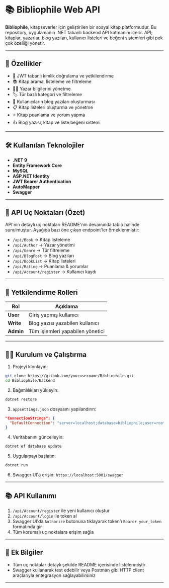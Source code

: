 
# 📚 Bibliophile Web API

**Bibliophile**, kitapseverler için geliştirilen bir sosyal kitap platformudur. Bu repository, uygulamanın .NET tabanlı backend API katmanını içerir. API; kitaplar, yazarlar, blog yazıları, kullanıcı listeleri ve beğeni sistemleri gibi pek çok özelliği yönetir.

---

## 🚀 Özellikler

- 🔐 JWT tabanlı kimlik doğrulama ve yetkilendirme
- 📚 Kitap arama, listeleme ve filtreleme
- 🧑‍🎨 Yazar bilgilerini yönetme
- 🏷️ Tür bazlı kategori ve filtreleme
- 📝 Kullanıcıların blog yazıları oluşturması
- 📋 Kitap listeleri oluşturma ve yönetme
- ⭐ Kitap puanlama ve yorum yapma
- 👍 Blog yazısı, kitap ve liste beğeni sistemi

---

## 🛠️ Kullanılan Teknolojiler

- **.NET 9**
- **Entity Framework Core**
- **MySQL**
- **ASP.NET Identity**
- **JWT Bearer Authentication**
- **AutoMapper**
- **Swagger**

---

## 📡 API Uç Noktaları (Özet)

API'nin detaylı uç noktaları README'nin devamında tablo halinde sunulmuştur. Aşağıda bazı öne çıkan endpoint'ler örneklenmiştir:

- `/api/Book` → Kitap listeleme
- `/api/Author` → Yazar yönetimi
- `/api/Genre` → Tür filtreleme
- `/api/BlogPost` → Blog yazıları
- `/api/BookList` → Kitap listeleri
- `/api/Rating` → Puanlama & yorumlar
- `/api/Account/register` → Kullanıcı kaydı

---

## 🔑 Yetkilendirme Rolleri

| Rol       | Açıklama                             |
|-----------|--------------------------------------|
| **User**  | Giriş yapmış kullanıcı               |
| **Write** | Blog yazısı yazabilen kullanıcı      |
| **Admin** | Tüm işlemleri yapabilen yönetici     |

---

## 🧑‍💻 Kurulum ve Çalıştırma

1. Projeyi klonlayın:
```bash
git clone https://github.com/yourusername/Bibliophile.git
cd Bibliophile/Backend
```

2. Bağımlılıkları yükleyin:
```bash
dotnet restore
```

3. `appsettings.json` dosyasını yapılandırın:
```json
"ConnectionStrings": {
  "DefaultConnection": "server=localhost;database=bibliophile;user=root;password=yourpassword"
}
```

4. Veritabanını güncelleyin:
```bash
dotnet ef database update
```

5. Uygulamayı başlatın:
```bash
dotnet run
```

6. Swagger UI'a erişin: `https://localhost:5001/swagger`

---

## 📚 API Kullanımı

1. `/api/Account/register` ile yeni kullanıcı oluştur
2. `/api/Account/login` ile token al
3. Swagger UI'da `Authorize` butonuna tıklayarak token'ı `Bearer your_token` formatında gir
4. Tüm korumalı uç noktalara erişim sağla

---

## 📂 Ek Bilgiler

- Tüm uç noktalar detaylı şekilde README içerisinde listelenmiştir
- Swagger kullanarak test edebilir veya Postman gibi HTTP client araçlarıyla entegrasyon sağlayabilirsiniz

---


